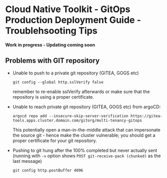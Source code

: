 # Cloud Native Toolkit - GitOps Production Deployment Guide - Troublehsooting Tips

**Work in progress - Updating coming soon**

## Problems with GIT repository


- Unable to push to a private git repository (GITEA, GOGS etc)

    ```
    git config --global http.sslVerify false
    ```

    remember to re-enable sslVerify afterwards or make sure that the repository is using a proper certificate.


- Unable to reach private git repository (GITEA, GOGS etc) from argoCD: 

    ```
    argocd repo add --insecure-skip-server-verification https://gitea-tools.apps.cluster.domain.com/gitorg/multi-tenancy-gitops
    ```
    
    This potentially open a man-in-the-middle attack that can impersonate the source git - hence make the cluster vulnerable; you should get a proper certificate for your git repository.


- Pushing to git hung after the 100% completed but never actually sent (running with `-v` option shows `POST git-receive-pack (chunked)` as the last message)

    ```
    git config http.postBuffer 4096
    ```